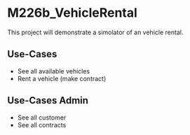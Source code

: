 # M226b_VehicleRental
This project will demonstrate a simolator of an vehicle rental.

## Use-Cases
* See all available vehicles
* Rent a vehicle (make contract)

## Use-Cases Admin
* See all customer
* See all contracts
